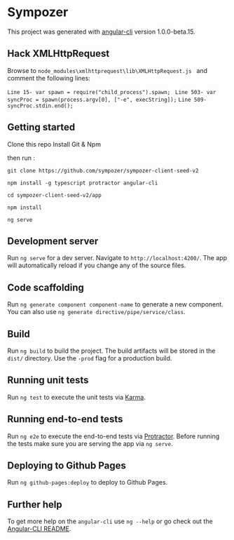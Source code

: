 # Sympozer

This project was generated with [angular-cli](https://github.com/angular/angular-cli) version 1.0.0-beta.15.

## Hack XMLHttpRequest

Browse to `node_modules\xmlhttprequest\lib\XMLHttpRequest.js ` and comment the following lines:

`Line 15- var spawn = require("child_process").spawn; `
`Line 503- var syncProc = spawn(process.argv[0], ["-e", execString]);`
`Line 509- syncProc.stdin.end();`

## Getting started

Clone this repo
Install Git & Npm

then run :

`git clone https://github.com/sympozer/sympozer-client-seed-v2 `

`npm install -g typescript protractor angular-cli`

`cd sympozer-client-seed-v2/app`

`npm install`

`ng serve`

## Development server
Run `ng serve` for a dev server. Navigate to `http://localhost:4200/`. The app will automatically reload if you change any of the source files.

## Code scaffolding

Run `ng generate component component-name` to generate a new component. You can also use `ng generate directive/pipe/service/class`.

## Build

Run `ng build` to build the project. The build artifacts will be stored in the `dist/` directory. Use the `-prod` flag for a production build.

## Running unit tests

Run `ng test` to execute the unit tests via [Karma](https://karma-runner.github.io).

## Running end-to-end tests

Run `ng e2e` to execute the end-to-end tests via [Protractor](http://www.protractortest.org/). 
Before running the tests make sure you are serving the app via `ng serve`.

## Deploying to Github Pages

Run `ng github-pages:deploy` to deploy to Github Pages.

## Further help

To get more help on the `angular-cli` use `ng --help` or go check out the [Angular-CLI README](https://github.com/angular/angular-cli/blob/master/README.md).
